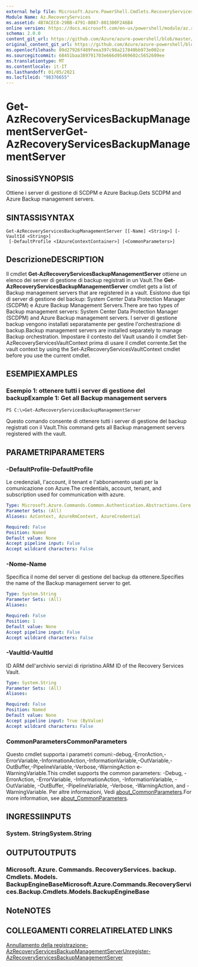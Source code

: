 ```yaml
---
external help file: Microsoft.Azure.PowerShell.Cmdlets.RecoveryServices.Backup.dll-Help.xml
Module Name: Az.RecoveryServices
ms.assetid: 4B7ACEC8-29BB-4791-8087-801300F246B4
online version: https://docs.microsoft.com/en-us/powershell/module/az.recoveryservices/get-azrecoveryservicesbackupmanagementserver
schema: 2.0.0
content_git_url: https://github.com/Azure/azure-powershell/blob/master/src/RecoveryServices/RecoveryServices/help/Get-AzRecoveryServicesBackupManagementServer.md
original_content_git_url: https://github.com/Azure/azure-powershell/blob/master/src/RecoveryServices/RecoveryServices/help/Get-AzRecoveryServicesBackupManagementServer.md
ms.openlocfilehash: 09d27926f489feea397c98a217840bb973e002ce
ms.sourcegitcommit: 68451baa389791703e666d95469602c5652609ee
ms.translationtype: MT
ms.contentlocale: it-IT
ms.lasthandoff: 01/05/2021
ms.locfileid: "98376655"
---
```

# <span data-ttu-id="bd522-101">Get-AzRecoveryServicesBackupManagementServer</span><span class="sxs-lookup"><span data-stu-id="bd522-101">Get-AzRecoveryServicesBackupManagementServer</span></span>

## <span data-ttu-id="bd522-102">Sinossi</span><span class="sxs-lookup"><span data-stu-id="bd522-102">SYNOPSIS</span></span>
<span data-ttu-id="bd522-103">Ottiene i server di gestione di SCDPM e Azure Backup.</span><span class="sxs-lookup"><span data-stu-id="bd522-103">Gets SCDPM and Azure Backup management servers.</span></span>

## <span data-ttu-id="bd522-104">SINTASSI</span><span class="sxs-lookup"><span data-stu-id="bd522-104">SYNTAX</span></span>

```
Get-AzRecoveryServicesBackupManagementServer [[-Name] <String>] [-VaultId <String>]
 [-DefaultProfile <IAzureContextContainer>] [<CommonParameters>]
```

## <span data-ttu-id="bd522-105">Descrizione</span><span class="sxs-lookup"><span data-stu-id="bd522-105">DESCRIPTION</span></span>
<span data-ttu-id="bd522-106">Il cmdlet **Get-AzRecoveryServicesBackupManagementServer** ottiene un elenco dei server di gestione di backup registrati in un Vault.</span><span class="sxs-lookup"><span data-stu-id="bd522-106">The **Get-AzRecoveryServicesBackupManagementServer** cmdlet gets a list of Backup management servers that are registered in a vault.</span></span>
<span data-ttu-id="bd522-107">Esistono due tipi di server di gestione del backup: System Center Data Protection Manager (SCDPM) e Azure Backup Management Servers.</span><span class="sxs-lookup"><span data-stu-id="bd522-107">There are two types of Backup management servers: System Center Data Protection Manager (SCDPM) and Azure Backup management servers.</span></span>
<span data-ttu-id="bd522-108">I server di gestione backup vengono installati separatamente per gestire l'orchestrazione di backup.</span><span class="sxs-lookup"><span data-stu-id="bd522-108">Backup management servers are installed separately to manage Backup orchestration.</span></span>
<span data-ttu-id="bd522-109">Impostare il contesto del Vault usando il cmdlet Set-AzRecoveryServicesVaultContext prima di usare il cmdlet corrente.</span><span class="sxs-lookup"><span data-stu-id="bd522-109">Set the vault context by using the Set-AzRecoveryServicesVaultContext cmdlet before you use the current cmdlet.</span></span>

## <span data-ttu-id="bd522-110">ESEMPI</span><span class="sxs-lookup"><span data-stu-id="bd522-110">EXAMPLES</span></span>

### <span data-ttu-id="bd522-111">Esempio 1: ottenere tutti i server di gestione del backup</span><span class="sxs-lookup"><span data-stu-id="bd522-111">Example 1: Get all Backup management servers</span></span>
```
PS C:\>Get-AzRecoveryServicesBackupManagementServer
```

<span data-ttu-id="bd522-112">Questo comando consente di ottenere tutti i server di gestione del backup registrati con il Vault.</span><span class="sxs-lookup"><span data-stu-id="bd522-112">This command gets all Backup management servers registered with the vault.</span></span>

## <span data-ttu-id="bd522-113">PARAMETRI</span><span class="sxs-lookup"><span data-stu-id="bd522-113">PARAMETERS</span></span>

### <span data-ttu-id="bd522-114">-DefaultProfile</span><span class="sxs-lookup"><span data-stu-id="bd522-114">-DefaultProfile</span></span>
<span data-ttu-id="bd522-115">Le credenziali, l'account, il tenant e l'abbonamento usati per la comunicazione con Azure.</span><span class="sxs-lookup"><span data-stu-id="bd522-115">The credentials, account, tenant, and subscription used for communication with azure.</span></span>

```yaml
Type: Microsoft.Azure.Commands.Common.Authentication.Abstractions.Core.IAzureContextContainer
Parameter Sets: (All)
Aliases: AzContext, AzureRmContext, AzureCredential

Required: False
Position: Named
Default value: None
Accept pipeline input: False
Accept wildcard characters: False
```

### <span data-ttu-id="bd522-116">-Nome</span><span class="sxs-lookup"><span data-stu-id="bd522-116">-Name</span></span>
<span data-ttu-id="bd522-117">Specifica il nome del server di gestione del backup da ottenere.</span><span class="sxs-lookup"><span data-stu-id="bd522-117">Specifies the name of the Backup management server to get.</span></span>

```yaml
Type: System.String
Parameter Sets: (All)
Aliases:

Required: False
Position: 1
Default value: None
Accept pipeline input: False
Accept wildcard characters: False
```

### <span data-ttu-id="bd522-118">-VaultId</span><span class="sxs-lookup"><span data-stu-id="bd522-118">-VaultId</span></span>
<span data-ttu-id="bd522-119">ID ARM dell'archivio servizi di ripristino.</span><span class="sxs-lookup"><span data-stu-id="bd522-119">ARM ID of the Recovery Services Vault.</span></span>

```yaml
Type: System.String
Parameter Sets: (All)
Aliases:

Required: False
Position: Named
Default value: None
Accept pipeline input: True (ByValue)
Accept wildcard characters: False
```

### <span data-ttu-id="bd522-120">CommonParameters</span><span class="sxs-lookup"><span data-stu-id="bd522-120">CommonParameters</span></span>
<span data-ttu-id="bd522-121">Questo cmdlet supporta i parametri comuni:-debug,-ErrorAction,-ErrorVariable,-InformationAction,-InformationVariable,-OutVariable,-OutBuffer,-PipelineVariable,-Verbose,-WarningAction e-WarningVariable.</span><span class="sxs-lookup"><span data-stu-id="bd522-121">This cmdlet supports the common parameters: -Debug, -ErrorAction, -ErrorVariable, -InformationAction, -InformationVariable, -OutVariable, -OutBuffer, -PipelineVariable, -Verbose, -WarningAction, and -WarningVariable.</span></span> <span data-ttu-id="bd522-122">Per altre informazioni, Vedi [about_CommonParameters](http://go.microsoft.com/fwlink/?LinkID=113216).</span><span class="sxs-lookup"><span data-stu-id="bd522-122">For more information, see [about_CommonParameters](http://go.microsoft.com/fwlink/?LinkID=113216).</span></span>

## <span data-ttu-id="bd522-123">INGRESSI</span><span class="sxs-lookup"><span data-stu-id="bd522-123">INPUTS</span></span>

### <span data-ttu-id="bd522-124">System. String</span><span class="sxs-lookup"><span data-stu-id="bd522-124">System.String</span></span>

## <span data-ttu-id="bd522-125">OUTPUT</span><span class="sxs-lookup"><span data-stu-id="bd522-125">OUTPUTS</span></span>

### <span data-ttu-id="bd522-126">Microsoft. Azure. Commands. RecoveryServices. backup. Cmdlets. Models. BackupEngineBase</span><span class="sxs-lookup"><span data-stu-id="bd522-126">Microsoft.Azure.Commands.RecoveryServices.Backup.Cmdlets.Models.BackupEngineBase</span></span>

## <span data-ttu-id="bd522-127">Note</span><span class="sxs-lookup"><span data-stu-id="bd522-127">NOTES</span></span>

## <span data-ttu-id="bd522-128">COLLEGAMENTI CORRELATI</span><span class="sxs-lookup"><span data-stu-id="bd522-128">RELATED LINKS</span></span>

[<span data-ttu-id="bd522-129">Annullamento della registrazione-AzRecoveryServicesBackupManagementServer</span><span class="sxs-lookup"><span data-stu-id="bd522-129">Unregister-AzRecoveryServicesBackupManagementServer</span></span>](./Unregister-AzRecoveryServicesBackupManagementServer.md)


